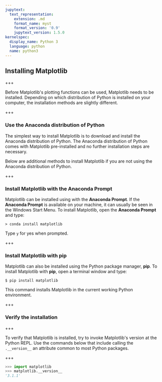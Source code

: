 ```yaml
---
jupytext:
  text_representation:
    extension: .md
    format_name: myst
    format_version: '0.9'
    jupytext_version: 1.5.0
kernelspec:
  display_name: Python 3
  language: python
  name: python3
---
```


## Installing Matplotlib

+++

Before Matplotlib's plotting functions can be used, Matplotlib needs to be installed. Depending on which distribution of Python is installed on your computer, the installation methods are slightly different.

+++

### Use the Anaconda distribution of Python

The simplest way to install Matplotlib is to download and install the Anaconda distribution of Python. The Anaconda distribution of Python comes with Matplotlib pre-installed and no further installation steps are necessary.

Below are additional methods to install Matplotlib if you are not using the Anaconda distribution of Python.

+++

### Install Matplotlib with the Anaconda Prompt

Matplotlib can be installed using with the **Anaconda Prompt**. If the **Anaconda Prompt** is available on your machine, it can usually be seen in the Windows Start Menu. To install Matplotlib, open the **Anaconda Prompt** and type:

```text
> conda install matplotlib
```

Type ```y``` for yes when prompted.

+++

### Install Matplotlib with **pip**

Matplotlib can also be installed using the Python package manager, **pip**. To install Matplotlib with **pip**, open a terminal window and type:

```text
$ pip install matplotlib
```

This command installs Matplotlib in the current working Python environment.

+++

### Verify the installation

+++

To verify that Matplotlib is installed, try to invoke Matplotlib's version at the Python REPL. Use the commands below that include calling the ```.__version__``` an attribute common to most Python packages.

+++

```python
>>> import matplotlib
>>> matplotlib.__version__
'3.1.1'
```

```{code-cell} ipython3

```
